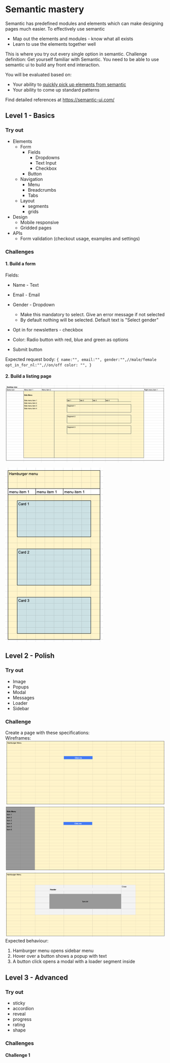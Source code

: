 # Semantic mastery


Semantic has predefined modules and elements which can make designing pages much easier. To effectively use semantic  
  
- Map out the elements and modules - know what all exists
- Learn to use the elements together well  

This is where you try out every single option in semantic. 
Challenge definition:
Get yourself familiar with Semantic. You need to be able to use semantic ui to build any front end interaction. 

You will be evaluated based on:
- Your ability to [quickly pick up elements from semantic](semantic/semantic_elements.md)
- Your ability to come up standard patterns    




Find detailed references at https://semantic-ui.com/   


## Level 1 - Basics  
### Try out  

- Elements
	- Form
		- Fields
			- Dropdowns
			- Text Input
			- Checkbox
		- Button
	- Navigation
		- Menu
		- Breadcrumbs
		- Tabs
	- Layout
		- segments
		- grids
- Design
	- Mobile responsive
	- Gridded pages
- APIs
	- Form validation  (checkout usage, examples and settings)


### Challenges
#### 1. Build a form  
Fields:  
- Name -  Text
- Email - Email
- Gender - Dropdown
	- Make this mandatory to select. Give an error message if not selected
	- By default nothing will be selected. Default text is "Select gender"
- Opt in for newsletters - checkbox
- Color: Radio button with red, blue and green as options

- Submit button

Expected request body:
`{
	name:"",
	email:"",
	gender:"",//male/female
	opt_in_for_nl:"",//on/off
    color: "",
 }`


#### 2. Build a listing page  

![Desktop view](challenge_layout_desktop.png)


![Mobile view](challenge_layout__mobile.png)


## Level 2 - Polish

### Try out
- Image
- Popups
- Modal
- Messages
- Loader
- Sidebar

### Challenge
Create a page with these specifications:   
Wireframes:  
![normal](ch_basic.png)
![sidebar](ch_sidemenu.png)
![modal](ch_loader.png)
Expected behaviour:  
1. Hamburger menu opens sidebar menu
2. Hover over a button shows a popup with text
3. A button click opens a modal with a loader segment inside




## Level 3 - Advanced
### Try out
- sticky
- accordion
- reveal
- progress
- rating
- shape
### Challenges
#### Challenge 1